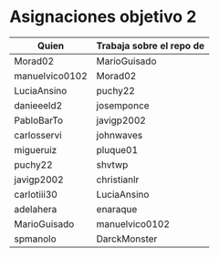 # Asignaciones objetivo 2

| Quien          | Trabaja sobre el repo de |
|----------------|---------------------|
| Morad02        | MarioGuisado        |
| manuelvico0102| Morad02          |
| LuciaAnsino          |puchy22 |
| danieeeld2 | josemponce |
| PabloBarTo | javigp2002 |
| carlosservi | johnwaves |
| migueruiz | pluque01 |
| puchy22 | shvtwp |
| javigp2002 | christianlr |
| carlotiii30 | LuciaAnsino |
| adelahera | enaraque |
| MarioGuisado | manuelvico0102|
| spmanolo | DarckMonster |

